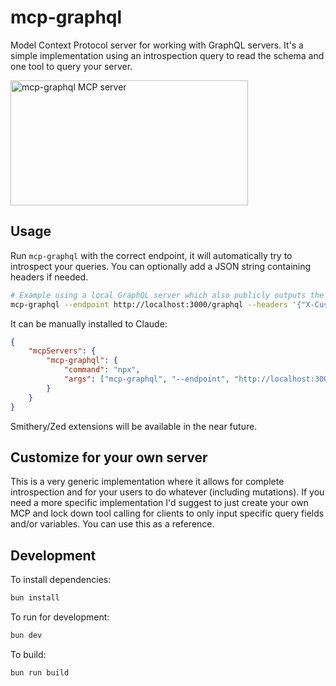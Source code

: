 # mcp-graphql

Model Context Protocol server for working with GraphQL servers. It's a simple implementation using an introspection query to read the schema and one tool to query your server.

<a href="https://glama.ai/mcp/servers/4zwa4l8utf"><img width="380" height="200" src="https://glama.ai/mcp/servers/4zwa4l8utf/badge" alt="mcp-graphql MCP server" /></a>

## Usage
Run `mcp-graphql` with the correct endpoint, it will automatically try to introspect your queries. You can optionally add a JSON string containing headers if needed.

```bash
# Example using a local GraphQL server which also publicly outputs the GraphQL schema
mcp-graphql --endpoint http://localhost:3000/graphql --headers '{"X-Custom-Header":"foobar"}'
```

It can be manually installed to Claude:
```json
{
    "mcpServers": {
        "mcp-graphql": {
            "command": "npx",
            "args": ["mcp-graphql", "--endpoint", "http://localhost:3000/graphql"]
        }
    }
}
```
Smithery/Zed extensions will be available in the near future.

## Customize for your own server
This is a very generic implementation where it allows for complete introspection and for your users to do whatever (including mutations). If you need a more specific implementation I'd suggest to just create your own MCP and lock down tool calling for clients to only input specific query fields and/or variables. You can use this as a reference.

## Development

To install dependencies:

```bash
bun install
```

To run for development:

```bash
bun dev
```

To build:

```bash
bun run build
```
